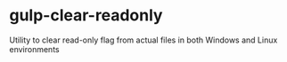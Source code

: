 # gulp-clear-readonly
Utility to clear read-only flag from actual files in both Windows and Linux environments
